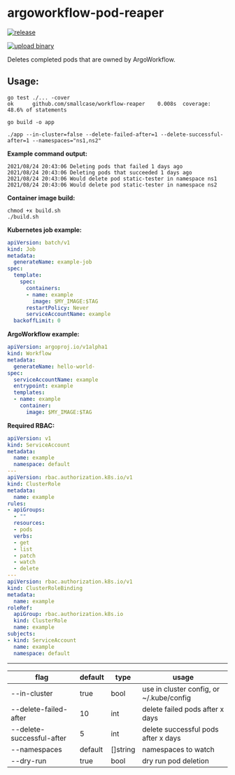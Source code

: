 # argoworkflow-pod-reaper

[![release](https://github.com/smallcase/argoworkflow-pod-reaper/actions/workflows/release.yaml/badge.svg)](https://github.com/smallcase/argoworkflow-pod-reaper/actions/workflows/release.yaml)

[![upload binary](https://github.com/smallcase/argoworkflow-pod-reaper/actions/workflows/upload.yaml/badge.svg)](https://github.com/smallcase/argoworkflow-pod-reaper/actions/workflows/upload.yaml)

Deletes completed pods that are owned by ArgoWorkflow.

## Usage:


```
go test ./... -cover        
ok      github.com/smallcase/workflow-reaper    0.008s  coverage: 48.6% of statements
```

```
go build -o app 

./app --in-cluster=false --delete-failed-after=1 --delete-successful-after=1 --namespaces="ns1,ns2"
```

**Example command output:**
```
2021/08/24 20:43:06 Deleting pods that failed 1 days ago
2021/08/24 20:43:06 Deleting pods that succeeded 1 days ago
2021/08/24 20:43:06 Would delete pod static-tester in namespace ns1
2021/08/24 20:43:06 Would delete pod static-tester in namespace ns2
```

**Container image build:**
```
chmod +x build.sh
./build.sh
```

**Kubernetes job example:**
```yaml
apiVersion: batch/v1
kind: Job
metadata:
  generateName: example-job
spec:
  template:
    spec:
      containers:
      - name: example
        image: $MY_IMAGE:$TAG
      restartPolicy: Never
      serviceAccountName: example
  backoffLimit: 0
```

**ArgoWorkflow example:**
```yaml
apiVersion: argoproj.io/v1alpha1
kind: Workflow                  
metadata:
  generateName: hello-world-    
spec:
  serviceAccountName: example
  entrypoint: example          
  templates:
  - name: example             
    container:
      image: $MY_IMAGE:$TAG
```

**Required RBAC:**
```yaml
apiVersion: v1
kind: ServiceAccount
metadata:
  name: example
  namespace: default
---
apiVersion: rbac.authorization.k8s.io/v1
kind: ClusterRole
metadata:
  name: example
rules:
- apiGroups:
  - ""
  resources:
  - pods
  verbs:
  - get
  - list
  - patch
  - watch
  - delete
---
apiVersion: rbac.authorization.k8s.io/v1
kind: ClusterRoleBinding
metadata:
  name: example
roleRef:
  apiGroup: rbac.authorization.k8s.io
  kind: ClusterRole
  name: example
subjects:
- kind: ServiceAccount
  name: example
  namespace: default
  ```

---

| flag                      | default  | type     | usage                                                   |
|---------------------------|----------|----------|---------------------------------------------------------|
| --in-cluster              | true     | bool     | use in cluster config, or ~/.kube/config 				        |
| --delete-failed-after     | 10       | int      | delete failed pods after x days                         |
| --delete-successful-after | 5        | int      | delete successful pods after x days                     |
| --namespaces              | default  | []string | namespaces to watch                                     |
| --dry-run                 | true     | bool     | dry run pod deletion                                    |




